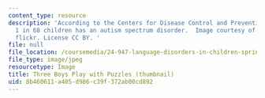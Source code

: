 ```yaml
---
content_type: resource
description: 'According to the Centers for Disease Control and Prevention, an estimated
  1 in 68 children has an autism spectrum disorder.  Image courtesy of U.S. Army on
  flickr. License CC BY. '
file: null
file_location: /coursemedia/24-947-language-disorders-in-children-spring-2013/8b460611a405d986c39f372ab00cd892_24-947s13-th.jpg
file_type: image/jpeg
resourcetype: Image
title: Three Boys Play with Puzzles (thumbnail)
uid: 8b460611-a405-d986-c39f-372ab00cd892
---
```

